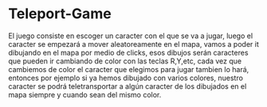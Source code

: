 # Teleport-Game
El juego consiste en escoger un caracter con el que se va a jugar, luego el caracter se empezará a mover aleatoreamente en el mapa, vamos a poder it dibujando en el mapa por medio de clicks, esos dibujos serán caracteres que pueden ir cambiando de color con las teclas R,Y,etc, cada vez que cambiemos de color el caracter que elegimos para jugar tambien lo hará, entonces por ejemplo si ya hemos dibujado con varios colores, nuestro caracter se podrá teletransportar a algún caracter de los dibujados en el mapa siempre y cuando sean del mismo color.
